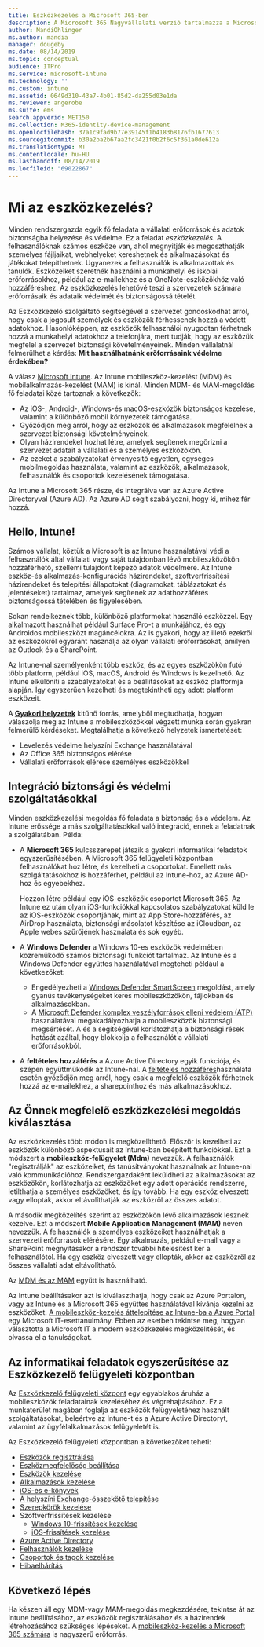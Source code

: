 ```yaml
---
title: Eszközkezelés a Microsoft 365-ben
description: A Microsoft 365 Nagyvállalati verzió tartalmazza a Microsoft Intune-t. Ismerje meg, hogy az Intune hogyan nyújt mobileszköz-kezelést és mobileszköz-kezelést a szervezet számára. Olvassa el a gyakori forgatókönyveket, és az Intune használatával telepítse a Microsoft 365t a környezetében.
author: MandiOhlinger
ms.author: mandia
manager: dougeby
ms.date: 08/14/2019
ms.topic: conceptual
audience: ITPro
ms.service: microsoft-intune
ms.technology: ''
ms.custom: intune
ms.assetid: 0649d310-43a7-4b01-85d2-da255d03e1da
ms.reviewer: angerobe
ms.suite: ems
search.appverid: MET150
ms.collection: M365-identity-device-management
ms.openlocfilehash: 37a1c9fad9b77e39145f1b4183b8176fb1677613
ms.sourcegitcommit: b30a2ba2b67aa2fc3421f0b2f6c5f361a0de612a
ms.translationtype: MT
ms.contentlocale: hu-HU
ms.lasthandoff: 08/14/2019
ms.locfileid: "69022867"
---
```

# <a name="what-is-device-management"></a>Mi az eszközkezelés? 

Minden rendszergazda egyik fő feladata a vállalati erőforrások és adatok biztonságba helyezése és védelme. Ez a feladat *eszközkezelés*. A felhasználóknak számos eszköze van, ahol megnyitják és megoszthatják személyes fájljaikat, webhelyeket kereshetnek és alkalmazásokat és játékokat telepíthetnek. Ugyanezek a felhasználók is alkalmazottak és tanulók. Eszközeiket szeretnék használni a munkahelyi és iskolai erőforrásokhoz, például az e-mailekhez és a OneNote-eszközökhöz való hozzáféréshez. Az eszközkezelés lehetővé teszi a szervezetek számára erőforrásaik és adataik védelmét és biztonságossá tételét. 

Az Eszközkezelő szolgáltató segítségével a szervezet gondoskodhat arról, hogy csak a jogosult személyek és eszközök férhessenek hozzá a védett adatokhoz. Hasonlóképpen, az eszközök felhasználói nyugodtan férhetnek hozzá a munkahelyi adatokhoz a telefonjára, mert tudják, hogy az eszközük megfelel a szervezet biztonsági követelményeinek. Minden vállalatnál felmerülhet a kérdés: **Mit használhatnánk erőforrásaink védelme érdekében?**

A válasz [Microsoft Intune](https://docs.microsoft.com/intune/introduction-intune). Az Intune mobileszköz-kezelést (MDM) és mobilalkalmazás-kezelést (MAM) is kínál. Minden MDM- és MAM-megoldás fő feladatai közé tartoznak a következők:

- Az iOS-, Android-, Windows-és macOS-eszközök biztonságos kezelése, valamint a különböző mobil környezetek támogatása.
- Győződjön meg arról, hogy az eszközök és alkalmazások megfelelnek a szervezet biztonsági követelményeinek.
- Olyan házirendeket hozhat létre, amelyek segítenek megőrizni a szervezet adatait a vállalati és a személyes eszközökön.
- Az ezeket a szabályzatokat érvényesítő egyetlen, egységes mobilmegoldás használata, valamint az eszközök, alkalmazások, felhasználók és csoportok kezelésének támogatása.

Az Intune a Microsoft 365 része, és integrálva van az Azure Active Directoryval (Azure AD). Az Azure AD segít szabályozni, hogy ki, mihez fér hozzá.

## <a name="hello-intune"></a>Hello, Intune!
Számos vállalat, köztük a Microsoft is az Intune használatával védi a felhasználók által vállalati vagy saját tulajdonban lévő mobileszközökön hozzáférhető, szellemi tulajdont képező adatok védelmére. Az Intune eszköz-és alkalmazás-konfigurációs házirendeket, szoftverfrissítési házirendeket és telepítési állapotokat (diagramokat, táblázatokat és jelentéseket) tartalmaz, amelyek segítenek az adathozzáférés biztonságossá tételében és figyelésében.

Sokan rendelkeznek több, különböző platformokat használó eszközzel. Egy alkalmazott használhat például Surface Pro-t a munkájához, és egy Androidos mobileszközt magáncélokra. Az is gyakori, hogy az illető ezekről az eszközökről egyaránt használja az olyan vállalati erőforrásokat, amilyen az Outlook és a SharePoint.

Az Intune-nal személyenként több eszköz, és az egyes eszközökön futó több platform, például iOS, macOS, Android és Windows is kezelhető. Az Intune elkülöníti a szabályzatokat és a beállításokat az eszköz platformja alapján. Így egyszerűen kezelheti és megtekintheti egy adott platform eszközeit.

A **[Gyakori helyzetek](https://docs.microsoft.com/intune/common-scenarios)** kitűnő forrás, amelyből megtudhatja, hogyan válaszolja meg az Intune a mobileszközökkel végzett munka során gyakran felmerülő kérdéseket. Megtalálhatja a következő helyzetek ismertetését:  
- Levelezés védelme helyszíni Exchange használatával
- Az Office 365 biztonságos elérése
- Vállalati erőforrások elérése személyes eszközökkel

## <a name="integration-with-secure-and-protect-services"></a>Integráció biztonsági és védelmi szolgáltatásokkal
Minden eszközkezelési megoldás fő feladata a biztonság és a védelem. Az Intune erőssége a más szolgáltatásokkal való integráció, ennek a feladatnak a szolgálatában. Példa:

- A **Microsoft 365** kulcsszerepet játszik a gyakori informatikai feladatok egyszerűsítésében. A Microsoft 365 felügyeleti központban felhasználókat hoz létre, és kezelheti a csoportokat. Emellett más szolgáltatásokhoz is hozzáférhet, például az Intune-hoz, az Azure AD-hoz és egyebekhez. 

  Hozzon létre például egy iOS-eszközök csoportot Microsoft 365. Az Intune ez után olyan iOS-funkciókkal kapcsolatos szabályzatokat küld le az iOS-eszközök csoportjának, mint az App Store-hozzáférés, az AirDrop használata, biztonsági másolatot készítése az iCloudban, az Apple webes szűrőjének használata és sok egyéb.

- A **Windows Defender** a Windows 10-es eszközök védelmében közreműködő számos biztonsági funkciót tartalmaz. Az Intune és a Windows Defender együttes használatával megteheti például a következőket: 

  - Engedélyezheti a [Windows Defender SmartScreen](https://docs.microsoft.com/intune/endpoint-protection-windows-10) megoldást, amely gyanús tevékenységeket keres mobileszközökön, fájlokban és alkalmazásokban. 
  - A [Microsoft Defender komplex veszélyforrások elleni védelem (ATP)](https://docs.microsoft.com/intune/advanced-threat-protection) használatával megakadályozhatja a mobileszközök biztonsági megsértését. A és a segítségével korlátozhatja a biztonsági rések hatását azáltal, hogy blokkolja a felhasználót a vállalati erőforrásokból.

- A **feltételes hozzáférés** a Azure Active Directory egyik funkciója, és szépen együttműködik az Intune-nal. A [feltételes hozzáférés](https://docs.microsoft.com/intune/conditional-access)használata esetén győződjön meg arról, hogy csak a megfelelő eszközök férhetnek hozzá az e-mailekhez, a sharepointhoz és más alkalmazásokhoz. 

## <a name="choose-the-device-management-solution-thats-right-for-you"></a>Az Önnek megfelelő eszközkezelési megoldás kiválasztása

Az eszközkezelés több módon is megközelíthető. Először is kezelheti az eszközök különböző aspektusait az Intune-ban beépített funkciókkal. Ezt a módszert a **mobileszköz-felügyelet (Mdm)** nevezzük. A felhasználók "regisztrálják" az eszközeiket, és tanúsítványokat használnak az Intune-nal való kommunikációhoz. Rendszergazdaként leküldheti az alkalmazásokat az eszközökön, korlátozhatja az eszközöket egy adott operációs rendszerre, letilthatja a személyes eszközöket, és így tovább. Ha egy eszköz elveszett vagy ellopták, akkor eltávolíthatják az eszközről az összes adatot. 

A második megközelítés szerint az eszközökön lévő alkalmazások lesznek kezelve. Ezt a módszert **Mobile Application Management (MAM)** néven nevezzük. A felhasználók a személyes eszközeiket használhatják a szervezeti erőforrások elérésére. Egy alkalmazás, például e-mail vagy a SharePoint megnyitásakor a rendszer további hitelesítést kér a felhasználótól. Ha egy eszköz elveszett vagy ellopták, akkor az eszközről az összes vállalati adat eltávolítható. 

Az [MDM és az MAM](https://docs.microsoft.com/intune/byod-technology-decisions) együtt is használható.

Az Intune beállításakor azt is kiválaszthatja, hogy csak az Azure Portalon, vagy az Intune és a Microsoft 365 együttes használatával kívánja kezelni az eszközöket. [A mobileszköz-kezelés áttelepítése az Intune-ba a Azure Portal](https://www.microsoft.com/itshowcase/Article/Content/1042/Migrating-mobile-device-management-to-Intune-in-the-Azure-portal) egy Microsoft IT-esettanulmány. Ebben az esetben tekintse meg, hogyan választotta a Microsoft IT a modern eszközkezelés megközelítését, és olvassa el a tanulságokat.

## <a name="simplify-it-tasks-using-the-device-management-admin-center"></a>Az informatikai feladatok egyszerűsítése az Eszközkezelő felügyeleti központban

Az [Eszközkezelő felügyeleti központ](https://devicemanagement.microsoft.com/) egy egyablakos áruház a mobileszközök feladatainak kezeléséhez és végrehajtásához. Ez a munkaterület magában foglalja az eszközök felügyeletéhez használt szolgáltatásokat, beleértve az Intune-t és a Azure Active Directoryt, valamint az ügyfélalkalmazások felügyeletét is. 

Az Eszközkezelő felügyeleti központban a következőket teheti:

- [Eszközök regisztrálása](https://docs.microsoft.com/intune/device-enrollment)
- [Eszközmegfelelőség beállítása](https://docs.microsoft.com/intune/device-compliance-get-started)
- [Eszközök kezelése](https://docs.microsoft.com/intune/device-management)
- [Alkalmazások kezelése](https://docs.microsoft.com/intune/app-management)  
- [iOS-es e-könyvek](https://docs.microsoft.com/intune/vpp-ebooks-ios)  
- [A helyszíni Exchange-összekötő telepítése](https://docs.microsoft.com/intune/exchange-connector-install)  
- [Szerepkörök kezelése](https://docs.microsoft.com/intune/role-based-access-control)  
- Szoftverfrissítések kezelése
  - [Windows 10-frissítések kezelése](https://docs.microsoft.com/intune/windows-update-for-business-configure)  
  - [iOS-frissítések kezelése](https://docs.microsoft.com/intune/software-updates-ios)  
- [Azure Active Directory](https://docs.microsoft.com/azure/active-directory)  
- [Felhasználók kezelése](https://docs.microsoft.com/azure/active-directory/fundamentals/add-users-azure-active-directory)
- [Csoportok és tagok kezelése](https://docs.microsoft.com/azure/active-directory/fundamentals/active-directory-manage-groups)
- [Hibaelhárítás](https://docs.microsoft.com/intune/help-desk-operators)

## <a name="next-step"></a>Következő lépés
Ha készen áll egy MDM-vagy MAM-megoldás megkezdésére, tekintse át az Intune beállításához, az eszközök regisztrálásához és a házirendek létrehozásához szükséges lépéseket. A [mobileszköz-kezelés a Microsoft 365 számára](https://docs.microsoft.com/microsoft-365/enterprise/mobility-infrastructure) is nagyszerű erőforrás.
